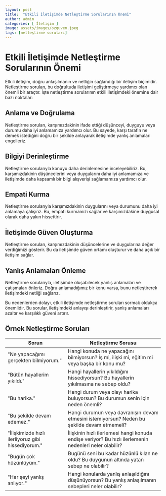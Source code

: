 ```yaml
---
layout: post
title:  "Etkili İletişimde Netleştirme Sorularının Önemi"
author: admin
categories: [ İletişim ]
image: assets/images/ozguven.jpeg
tags: [netleştirme soruları]
---
```


# Etkili İletişimde Netleştirme Sorularının Önemi

Etkili iletişim, doğru anlaşılmanın ve netliğin sağlandığı bir iletişim biçimidir. Netleştirme soruları, bu doğrultuda iletişimi geliştirmeye yardımcı olan önemli bir araçtır. İşte netleştirme sorularının etkili iletişimdeki önemine dair bazı noktalar:

## Anlama ve Doğrulama

Netleştirme soruları, karşımızdakinin ifade ettiği düşünceyi, duyguyu veya durumu daha iyi anlamamıza yardımcı olur. Bu sayede, karşı tarafın ne demek istediğini doğru bir şekilde anlayarak iletişimde yanlış anlamaları engelleriz.

## Bilgiyi Derinleştirme

Netleştirme sorularıyla konuyu daha derinlemesine inceleyebiliriz. Bu, karşımızdakinin düşüncelerini veya duygularını daha iyi anlamamıza ve iletişimde daha kapsamlı bir bilgi alışverişi sağlamamıza yardımcı olur.

## Empati Kurma

Netleştirme sorularıyla karşımızdakinin duygularını veya durumunu daha iyi anlamaya çalışırız. Bu, empati kurmamızı sağlar ve karşımızdakine duygusal olarak daha yakın hissettirir.

## İletişimde Güven Oluşturma

Netleştirme soruları, karşımızdakinin düşüncelerine ve duygularına değer verdiğimizi gösterir. Bu da iletişimde güven ortamı oluşturur ve daha açık bir iletişim sağlar.

## Yanlış Anlamaları Önleme

Netleştirme sorularıyla, iletişimde oluşabilecek yanlış anlamaları ve çatışmaları önleriz. Doğru anlamadığımız bir konu varsa, bunu netleştirerek iletişimdeki netliği sağlarız.

Bu nedenlerden dolayı, etkili iletişimde netleştirme soruları sormak oldukça önemlidir. Bu sorular, iletişimdeki anlayışı derinleştirir, yanlış anlamaları azaltır ve karşılıklı güveni artırır.

## Örnek Netleştirme Soruları

| Sorun                                                     | Netleştirme Sorusu                                                   |
|-----------------------------------------------------------|----------------------------------------------------------------------|
| "Ne yapacağımı gerçekten bilmiyorum."                     | Hangi konuda ne yapacağını bilmiyorsun? İş mi, ilişki mi, eğitim mi veya başka bir konu mu? |
| "Bütün hayallerim yıkıldı."                               | Hangi hayallerin yıkıldığını hissediyorsun? Bu hayallerin yıkılmasına ne sebep oldu? |
| "Bu harika."                                              | Hangi durum veya olayı harika buluyorsun? Bu durumun senin için neden önemli? |
| "Bu şekilde devam edemez."                                | Hangi durumun veya davranışın devam etmesini istemiyorsun? Neden bu şekilde devam etmemeli? |
| "İlişkimizde hızlı ilerliyoruz gibi hissediyorum."        | İlişkinin hızlı ilerlemesi hangi konuda endişe veriyor? Bu hızlı ilerlemenin nedenleri neler olabilir? |
| "Bugün çok hüzünlüyüm."                                   | Bugünü seni bu kadar hüzünlü kılan ne oldu? Bu duygunun altında yatan sebep ne olabilir? |
| "Her şeyi yanlış anlıyor."                                | Hangi konularda yanlış anlaşıldığını düşünüyorsun? Bu yanlış anlaşılmanın sebepleri neler olabilir? |
